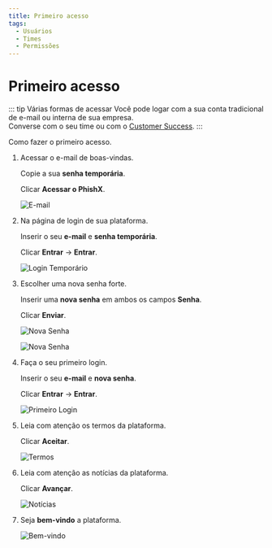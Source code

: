```yaml
---
title: Primeiro acesso
tags:
  - Usuários
  - Times
  - Permissões
---
```

# Primeiro acesso

::: tip Várias formas de acessar
Você pode logar com a sua conta tradicional de e-mail ou interna de sua empresa.<br>
Converse com o seu time ou com o [Customer Success](mailto:cs@phishx.io).
:::

Como fazer o primeiro acesso.

1. Acessar o e-mail de boas-vindas.

   Copie a sua **senha temporária**.

   Clicar **Acessar o PhishX**.

   ![E-mail](https://cdn.phishx.io/phishx-docs/images/phishx_login_first_access_01.webp)

2. Na página de login de sua plataforma.

   Inserir o seu **e-mail** e **senha temporária**.

   Clicar **Entrar** -> **Entrar**.

   ![Login Temporário](https://cdn.phishx.io/phishx-docs/images/phishx_login_first_access_02.webp)

3. Escolher uma nova senha forte.

   Inserir uma **nova senha** em ambos os campos **Senha**.

   Clicar **Enviar**.

   ![Nova Senha](https://cdn.phishx.io/phishx-docs/images/phishx_login_first_access_03.webp)

   ![Nova Senha](https://cdn.phishx.io/phishx-docs/images/phishx_login_first_access_04.webp)

4. Faça o seu primeiro login.

   Inserir o seu **e-mail** e **nova senha**.

   Clicar **Entrar** -> **Entrar**.

   ![Primeiro Login](https://cdn.phishx.io/phishx-docs/images/phishx_login_first_access_05.webp)

5. Leia com atenção os termos da plataforma.

   Clicar **Aceitar**.

   ![Termos](https://cdn.phishx.io/phishx-docs/images/phishx_login_first_access_06.webp)

6. Leia com atenção as notícias da plataforma.

   Clicar **Avançar**.

   ![Notícias](https://cdn.phishx.io/phishx-docs/images/phishx_login_first_access_07.webp)

7. Seja **bem-vindo** a plataforma.

   ![Bem-vindo](https://cdn.phishx.io/phishx-docs/images/phishx_login_first_access_08.webp)

